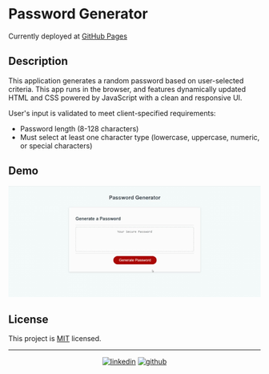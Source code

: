 # Password Generator

Currently deployed at [GitHub Pages](https://joeldore.github.io/Password-Generator/)

## Description
This application generates a random password based on user-selected criteria. This app runs in the browser, and features dynamically updated HTML and CSS powered by JavaScript with a clean and responsive UI.

User's input is validated to meet client-specified requirements:

* Password length (8-128 characters)
* Must select at least one character type (lowercase, uppercase, numeric, or special characters)

## Demo

![demo gif](Assets/Images/app-demo.gif)

## License

This project is [MIT](https://github.com/JoelDore/Password-Generator/blob/main/LICENSE) licensed.

---

<div align="center">

[![linkedin](https://i.imgur.com/qvrM5Um_d.webp)](https://www.linkedin.com/in/joeldore/)
[![github](https://i.imgur.com/LHjsfr3.png)](https://github.com/JoelDore)

</div>